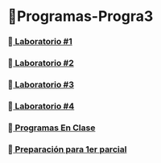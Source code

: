 # 🤖Programas-Progra3
### 📁<a href = "Tarea1"> Laboratorio #1 </a>
### 📁<a href = "Tarea2"> Laboratorio #2 </a>
### 📁<a href = "Tarea3"> Laboratorio #3 </a>
### 📁<a href = "Tarea4"> Laboratorio #4 </a>
### 📁<a href = "ProgramasEnClase"> Programas En Clase </a>
### 📁<a href = "Preparación para 1er parcial"> Preparación para 1er parcial </a>
